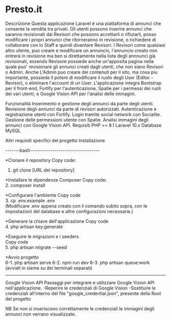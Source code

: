 # Presto.it

Descrizione
Questa applicazione Laravel è una piattaforma di annunci che consente la vendita tra privati. 
Gli utenti possono inserire annunci che saranno revisionati dai Revisori che possono accettarli o rifiutarli, posso modificare i propri annunci che ritorneranno in revisione,
o richiedere di collaborare con lo Staff e quindi diventare Revisori.
I Revisori come qualsiasi altro utente, puo creare e modificare un annuncio, l'annuncio creato non entrerà in revisione ma ben si direttamente nella lista degli annnunci già 
revisionati, essendo Revisore possiede anche un'apposita pagina nella quale puo' revisionare gli annunci creati dagli utenti, che non siano Revisori o Admin.
Anche L'Admin puo creare dei contenuti per il sito, ma cosa piu importante, possiede il potere di modificare il ruolo degli User (Editor - Revisor), o eliminare l'account di un User.
L'applicazione integra Bootstrap per il front-end, Fortify per l'autenticazione, Spatie per i permessi dei ruoli dei vari utenti, e Google Vision API per l'analisi delle immagini.

Funzionalità
Inserimento e gestione degli annunci da parte degli utenti.
Revisione degli annunci da parte di revisori autorizzati.
Autenticazione e registrazione utenti con Fortify.
Login tramite social network con Socialite.
Gestione delle permessioni utente con Spatie.
Analisi immagini degli annunci con Google Vision API.
Requisiti
PHP >= 8.1
Laravel 10.x
Database MySQL

Altri requisiti specifici del progetto
Installazione

-------bash----------------------------------


*Clonare il repository
Copy code:                                                                                                                                                                                                                                                    
1. git clone [URL del repository]                                                                                                                                                                                                                                                         


*Installare le dipendenze Composer
Copy code:                                                                                                                                                                                                                                                                        
2. composer install                                                                                                                                                                                                                                                                          


*Configurare l'ambiente
Copy code                                                                                                                                                                                                                                                           
3. cp .env.example .env                                                                                                                                                                                                                                                    
(Modificare .env appena creato con il comando subito sopra, con le impostazioni del database e altre configurazioni necessarie.)


*Generare la chiave dell'applicazione
Copy code                                                                                                                                                                                                                                                           
4. php artisan key:generate                                                                                                                                                                                                                                                                                                                                 

*Eseguire le migrazioni e i seeders                                                                                                                                                                                     
Copy code                                                                            
5. php artisan migrate --seed                                                                                                                                                                                                                               


*Avvio progetto                                                                                                                                                                                                                
6-1. php artisan serve
6-2. npm run dev
6-3. php artisan queue:work
(avviati in sieme su dei terminali separati)

----------------------------------------------

Google Vision API
Passaggi per integrare e utilizzare Google Vision API nell'applicazione.
 -Reperire le credenziali di Google Vision
 -Sostituire le credenziali all'interno del file "google_credential.json", presente della Root del progetto
 
 NB Se non si inseriscono correttamente le credenziali le immagini degli annunci non verrano visualizzate. 

